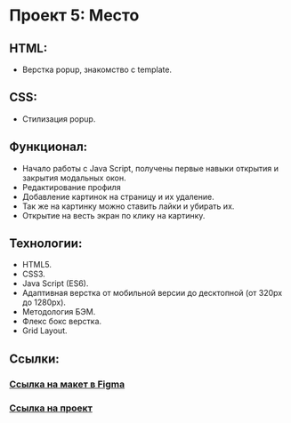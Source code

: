 # Проект 5: Место

## HTML:

- Верстка popup, знакомство с template.

## CSS:

- Стилизация popup.

## Функционал:

- Начало работы с Java Script, получены первые навыки открытия и закрытия модальных окон.
- Редактирование профиля
- Добавление картинок на страницу и их удаление.
- Так же на картинку можно ставить лайки и убирать их.
- Открытие на весть экран по клику на картинку.

## Технологии:

- HTML5.
- CSS3.
- Java Script (ES6).
- Адаптивная верстка от мобильной версии до десктопной (от 320px до 1280px).
- Методология БЭМ.
- Флекс бокс верстка.
- Grid Layout.

## Ссылки:

### [Ссылка на макет в Figma](https://www.figma.com/file/2cn9N9jSkmxD84oJik7xL7/JavaScript.-Sprint-4?node-id=0%3A1)

### [Ссылка на проект](https://dmitriy9427.github.io/mesto/index.html)
